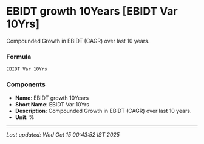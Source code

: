 # EBIDT growth 10Years [EBIDT Var 10Yrs]
Compounded Growth in EBIDT (CAGR) over last 10 years.

### Formula
```text
EBIDT Var 10Yrs
```


### Components
- **Name**: EBIDT growth 10Years
- **Short Name**: EBIDT Var 10Yrs
- **Description**: Compounded Growth in EBIDT (CAGR) over last 10 years.
- **Unit**: %

---
*Last updated: Wed Oct 15 00:43:52 IST 2025*
